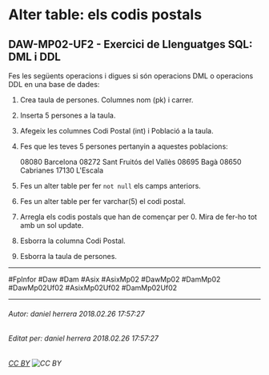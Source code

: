 # Alter table: els codis postals
## DAW-MP02-UF2 - Exercici de Llenguatges SQL: DML i DDL
Fes les següents operacions i digues si són operacions DML o operacions DDL en una base de dades:

1) Crea taula de persones. Columnes nom (pk) i carrer.

2) Inserta 5 persones a la taula.

3) Afegeix les columnes Codi Postal (int) i Població a la taula.

4) Fes que les teves 5 persones pertanyin a aquestes poblacions:

    08080 Barcelona
    08272 Sant Fruitós del Vallès
    08695 Bagà
    08650 Cabrianes
    17130 L'Escala

5) Fes un alter table per fer `not null` els camps anteriors.

6) Fes un alter table per fer varchar(5) el codi postal.

7) Arregla els codis postals que han de començar per 0. Mira de fer-ho tot amb un sol update.

8) Esborra la columna Codi Postal.

9) Esborra la taula de persones.

---

#FpInfor #Daw #Dam #Asix #AsixMp02 #DawMp02 #DamMp02 #DawMp02Uf02 #AsixMp02Uf02 #DamMp02Uf02

---

###### Autor: daniel herrera 2018.02.26 17:57:27
###### Editat per: daniel herrera 2018.02.26 17:57:27
###### [CC BY](https://creativecommons.org/licenses/by/4.0/) ![CC BY](https://licensebuttons.net/l/by/3.0/80x15.png)
